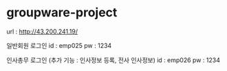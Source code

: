 # groupware-project

 url : http://43.200.241.19/
 
 일반회원 로그인
 id : emp025
 pw : 1234
 
 인사총무 로그인 (추가 기능 : 인사정보 등록, 전사 인사정보)
 id : emp026
 pw : 1234
